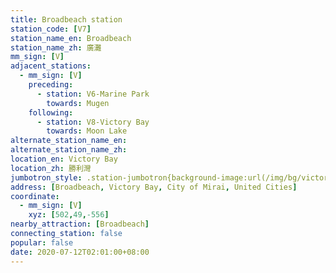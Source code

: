```yaml
---
title: Broadbeach station
station_code: [V7]
station_name_en: Broadbeach
station_name_zh: 廣灘
mm_sign: [V]
adjacent_stations:
  - mm_sign: [V]
    preceding:
      - station: V6-Marine Park
        towards: Mugen
    following:
      - station: V8-Victory Bay
        towards: Moon Lake
alternate_station_name_en: 
alternate_station_name_zh: 
location_en: Victory Bay
location_zh: 勝利灣
jumbotron_style: .station-jumbotron{background-image:url(/img/bg/victoryline.png);background-repeat:no-repeat;background-size:100% 10px;background-position:0 130px}
address: [Broadbeach, Victory Bay, City of Mirai, United Cities]
coordinate:
  - mm_sign: [V]
    xyz: [502,49,-556]
nearby_attraction: [Broadbeach]
connecting_station: false
popular: false
date: 2020-07-12T02:01:00+08:00
---
```


